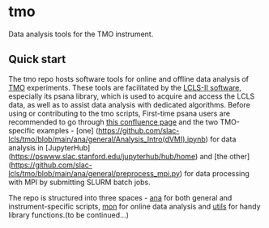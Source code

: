 # tmo
Data analysis tools for the TMO instrument.
## Quick start
The tmo repo hosts software tools for online and offline data analysis of [TMO](https://lcls.slac.stanford.edu/instruments/neh-1-1) experiments. These tools are facilitated by the [LCLS-II software](https://github.com/slac-lcls/lcls2), especially its psana library,  which is used to acquire and access the LCLS data, as well as to assist data analysis with dedicated algorithms. Before using or contributing to the tmo scripts, First-time psana users are recommended to go through 
[this confluence page](https://confluence.slac.stanford.edu/display/LCLSIIData/psana) and the two TMO-specific examples - [one] (https://github.com/slac-lcls/tmo/blob/main/ana/general/Analysis_Intro(dVMI).ipynb) for data analysis in [JupyterHub] (https://pswww.slac.stanford.edu/jupyterhub/hub/home) and [the other] (https://github.com/slac-lcls/tmo/blob/main/ana/general/preprocess_mpi.py) for data processing with MPI by submitting SLURM batch jobs. 

The repo is structured into three spaces - [ana](https://github.com/slac-lcls/tmo/tree/main/ana) for both general and instrument-specific scripts, [mon](https://github.com/slac-lcls/tmo/tree/main/mon) for online data analysis and [utils](https://github.com/slac-lcls/tmo/tree/main/utils) for handy library functions.(to be continued...) 
